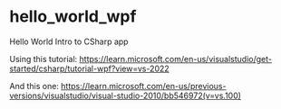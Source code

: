 # hello_world_wpf
Hello World Intro to CSharp app

Using this tutorial: https://learn.microsoft.com/en-us/visualstudio/get-started/csharp/tutorial-wpf?view=vs-2022

And this one: https://learn.microsoft.com/en-us/previous-versions/visualstudio/visual-studio-2010/bb546972(v=vs.100)
